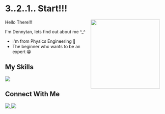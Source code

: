 <h1>3..2..1.. Start!!!</h1>
<div>
  <div>
    <img align = "right" width = 225 src = "https://th.bing.com/th/id/OIP.9kU10NudPNqGMD7VJQvrWQHaFv?pid=ImgDet&rs=1"  />
  <p>Hello There!!!</p>
  <p>I'm Dennytan, lets find out about me ^_^</p>
  </div>
  
  <ul>
    <li>I'm from Physics Engineering 📖</li>
    <li>The beginner who wants to be an expert 😁</li>
  </ul>
</div>

<h2>My Skills</h2>
<img src="https://skillicons.dev/icons?i=c,html,css,js" />

<h2>Connect With Me</h2>
<p align="left">
  <a href="https://www.linkedin.com/in/dennytan-raharjo-67468824b/">
    <img src="https://skillicons.dev/icons?i=linkedin"/>
  </a>
  <a href="https://instagram.com/dentanr?igshid=NTc4MTIwNjQ2YQ==">
    <img src="https://skillicons.dev/icons?i=instagram"/>
</p>
